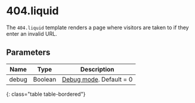 # 404.liquid

The `404.liquid` template renders a page where visitors are taken to if they enter an invalid URL.

## Parameters

Name             | Type    | Description
-----------------|---------|------------
debug            | Boolean | [Debug mode](introduction/index.html). Default = 0
{: class="table table-bordered"}
